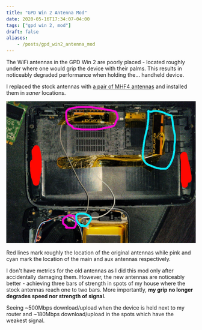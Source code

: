 ```yaml
---
title: "GPD Win 2 Antenna Mod"
date: 2020-05-16T17:34:07-04:00
tags: ["gpd win 2, mod"]
draft: false
aliases:
    - /posts/gpd_win2_antenna_mod
---
```

The WiFi antennas in the GPD Win 2 are poorly placed - located roughly under
where one would grip the device with their palms. This results in noticeably
degraded performance when holding the... handheld device.

I replaced the stock antennas with
[a pair of MHF4 antennas](https://www.amazon.com/gp/product/B07DB6ZG3B/ref=ppx_yo_dt_b_asin_title_o07_s00?ie=UTF8&psc=1)
and installed them in _saner_ locations.

![antenna_locations](antenna_locations.jpg)

Red lines mark roughly the location of the original antennas while pink and cyan
mark the location of the main and aux antennas respectively. 

I don't have metrics for the old antennas as I did this mod only after accidentally damaging them.
However, the new antennas are noticeably better - achieving
three bars of strength in spots of my house where the stock antennas reach one to two bars. More importantly,
**my grip no longer degrades speed nor strength of signal.**

Seeing ~500Mbps download/upload when the device is held next to my router and ~180Mbps download/upload
in the spots which have the weakest signal.
